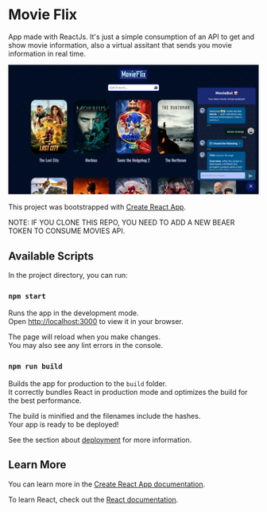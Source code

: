 # Movie Flix

App made with ReactJs. It's just a simple consumption of an API to get and show movie information, also a virtual assitant that sends you movie information in real time.

![image](https://github.com/RAFALAMAO/MyPortfolio/raw/master/public/images/projects/MoviesFlix.png)

This project was bootstrapped with [Create React App](https://github.com/facebook/create-react-app).

NOTE: IF YOU CLONE THIS REPO, YOU NEED TO ADD A NEW BEAER TOKEN TO CONSUME MOVIES API.

## Available Scripts

In the project directory, you can run:

### `npm start`

Runs the app in the development mode.\
Open [http://localhost:3000](http://localhost:3000) to view it in your browser.

The page will reload when you make changes.\
You may also see any lint errors in the console.

### `npm run build`

Builds the app for production to the `build` folder.\
It correctly bundles React in production mode and optimizes the build for the best performance.

The build is minified and the filenames include the hashes.\
Your app is ready to be deployed!

See the section about [deployment](https://facebook.github.io/create-react-app/docs/deployment) for more information.

## Learn More

You can learn more in the [Create React App documentation](https://facebook.github.io/create-react-app/docs/getting-started).

To learn React, check out the [React documentation](https://reactjs.org/).
